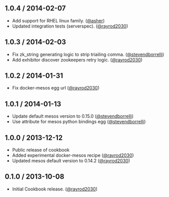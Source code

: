 ## 1.0.4 / 2014-02-07

* Add support for RHEL linux family. ([@asher][])
* Updated integration tests (serverspec). ([@rayrod2030][])

## 1.0.3 / 2014-02-03

* Fix zk_string generating logic to strip triailing comma. ([@stevendborrelli][])
* Add exhibitor discover zookeepers retry logic. ([@rayrod2030][])

## 1.0.2 / 2014-01-31

* Fix docker-mesos egg url ([@rayrod2030][])

## 1.0.1 / 2014-01-13

* Update default mesos version to 0.15.0 ([@stevendborrelli][])
* Use attribute for mesos python bindings egg ([@stevendborrelli][])

## 1.0.0 / 2013-12-12

* Public release of cookbook
* Added experimental docker-mesos recipe ([@rayrod2030][])
* Updated mesos default version to 0.14.2 ([@rayrod2030][])

## 0.1.0 / 2013-10-08

* Initial Cookbook release. ([@rayrod2030][])

[@rayrod2030]: https://github.com/rayrod2030
[@stevendborrelli]: https://github.com/stevendborrelli
[@asher]: https://github.com/asher
